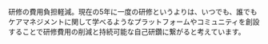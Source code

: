 研修の費用負担軽減。現在の5年に一度の研修というよりは、いつでも、誰でもケアマネジメントに関して学べるようなプラットフォームやコミュニティを創設することで研修費用の削減と持続可能な自己研鑽に繋がると考えています。